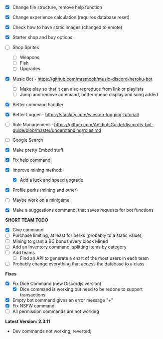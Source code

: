 - [x] Change file structure, remove help function
- [x] Change experience calculation (requires database reset)
- [x] Check how to have static images (changed to emote)
- [x] Starter shop and buy options 
- [ ] Shop Sprites
  - [ ] Weapons
  - [ ] Fish
  - [ ] Upgrades
- [x] Music Bot - https://github.com/mrsmook/music-discord-heroku-bot
  - [ ] Make play so that it can also reproduce from link or playlists
  - [ ] Jump and remove command, better queue display and song added
- [x] Better command handler
- [x] Better Logger - https://stackify.com/winston-logging-tutorial/
- [ ] Role Management - https://github.com/AnIdiotsGuide/discordjs-bot-guide/blob/master/understanding/roles.md
- [ ] Google Search
- [x] Make pretty Embed stuff
- [x] Fix help command
- [x] Improve mining method:
  - [x] Add a luck and speed upgrade
- [x] Profile perks (mining and other)
- [ ] Maybe work on a minigame

- [x] Make a suggestions command, that saves requests for bot functions

**SHORT TEAM TODO**
- [x] Give command
- [ ] Purchase limiting, at least for perks (probably to a static value);
- [ ] Mining to grant a BC bonus every block Mined
- [ ] Add an Inventory command, splitting items by category
- [ ] Add teams
  - [ ] Find an API to generate a chart of the most users in each team
- [ ] Probably change everything that access the database to a class

**Fixes**
- [x] Fix Dice Command (new Discordjs version)
  - [x] Dice command is working but need to be redone to support transactions
- [x] Empty bot command gives an error message "+"
- [x] Fix NSFW command
- [ ] All permission commands are not working

**Latest Version: 2.3.11**
- Dev commands not working, reverted;
